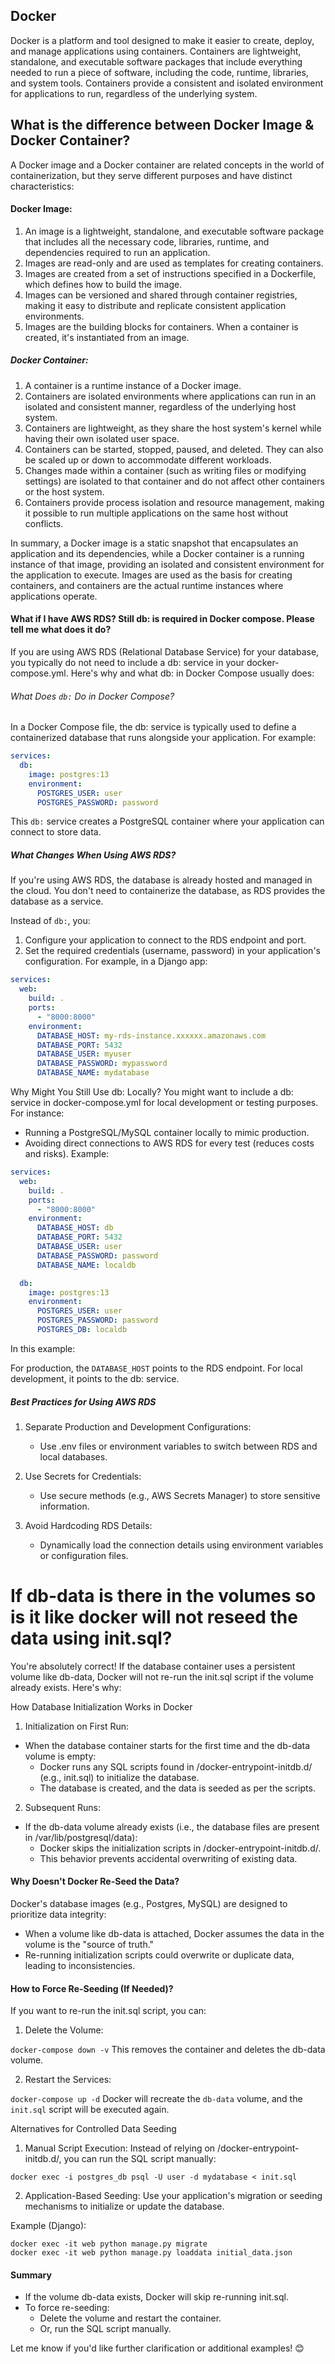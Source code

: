 ## Docker

Docker is a platform and tool designed to make it easier to create, deploy, and manage applications using containers. Containers are lightweight, standalone, and executable software packages that include everything needed to run a piece of software, including the code, runtime, libraries, and system tools. Containers provide a consistent and isolated environment for applications to run, regardless of the underlying system.


## What is the difference between Docker Image & Docker Container?

A Docker image and a Docker container are related concepts in the world of containerization, but they serve different purposes and have distinct characteristics:

#### Docker Image:

1. An image is a lightweight, standalone, and executable software package that includes all the necessary code, libraries, runtime, and dependencies required to run an application.
2. Images are read-only and are used as templates for creating containers.
3. Images are created from a set of instructions specified in a Dockerfile, which defines how to build the image.
4. Images can be versioned and shared through container registries, making it easy to distribute and replicate consistent application environments.
5. Images are the building blocks for containers. When a container is created, it's instantiated from an image.

##### Docker Container:

1. A container is a runtime instance of a Docker image.
2. Containers are isolated environments where applications can run in an isolated and consistent manner, regardless of the underlying host system.
3. Containers are lightweight, as they share the host system's kernel while having their own isolated user space.
4. Containers can be started, stopped, paused, and deleted. They can also be scaled up or down to accommodate different workloads.
5. Changes made within a container (such as writing files or modifying settings) are isolated to that container and do not affect other containers or the host system.
6. Containers provide process isolation and resource management, making it possible to run multiple applications on the same host without conflicts.

In summary, a Docker image is a static snapshot that encapsulates an application and its dependencies, while a Docker container is a running instance of that image, providing an isolated and consistent environment for the application to execute. Images are used as the basis for creating containers, and containers are the actual runtime instances where applications operate.

#### What if I have AWS RDS? Still db: is required in Docker compose. Please tell me what does it do?

If you are using AWS RDS (Relational Database Service) for your database, you typically do not need to include a db: service in your docker-compose.yml. Here's why and what db: in Docker Compose usually does:

###### What Does `db:` Do in Docker Compose?
In a Docker Compose file, the db: service is typically used to define a containerized database that runs alongside your application. For example:

```yml
services:
  db:
    image: postgres:13
    environment:
      POSTGRES_USER: user
      POSTGRES_PASSWORD: password
```

This `db:` service creates a PostgreSQL container where your application can connect to store data.

##### What Changes When Using AWS RDS?
If you're using AWS RDS, the database is already hosted and managed in the cloud. You don't need to containerize the database, as RDS provides the database as a service.

Instead of `db:`, you:
1. Configure your application to connect to the RDS endpoint and port.
2. Set the required credentials (username, password) in your application's configuration.
For example, in a Django app:

```yaml
services:
  web:
    build: .
    ports:
      - "8000:8000"
    environment:
      DATABASE_HOST: my-rds-instance.xxxxxx.amazonaws.com
      DATABASE_PORT: 5432
      DATABASE_USER: myuser
      DATABASE_PASSWORD: mypassword
      DATABASE_NAME: mydatabase
```

Why Might You Still Use db: Locally?
You might want to include a db: service in docker-compose.yml for local development or testing purposes. For instance:

- Running a PostgreSQL/MySQL container locally to mimic production.
- Avoiding direct connections to AWS RDS for every test (reduces costs and risks).
Example:

```yaml
services:
  web:
    build: .
    ports:
      - "8000:8000"
    environment:
      DATABASE_HOST: db
      DATABASE_PORT: 5432
      DATABASE_USER: user
      DATABASE_PASSWORD: password
      DATABASE_NAME: localdb

  db:
    image: postgres:13
    environment:
      POSTGRES_USER: user
      POSTGRES_PASSWORD: password
      POSTGRES_DB: localdb
```

In this example:

For production, the `DATABASE_HOST` points to the RDS endpoint.
For local development, it points to the db: service.

##### Best Practices for Using AWS RDS
1. Separate Production and Development Configurations:
	- Use .env files or environment variables to switch between RDS and local databases.

2. Use Secrets for Credentials:
	- Use secure methods (e.g., AWS Secrets Manager) to store sensitive information.

3. Avoid Hardcoding RDS Details:
	- Dynamically load the connection details using environment variables or configuration files.


# If db-data is there in the volumes so is it like docker will not reseed the data using init.sql?

You're absolutely correct! If the database container uses a persistent volume like db-data, Docker will not re-run the init.sql script if the volume already exists. Here's why:

How Database Initialization Works in Docker
1. Initialization on First Run:

- When the database container starts for the first time and the db-data volume is empty:
	- Docker runs any SQL scripts found in /docker-entrypoint-initdb.d/ (e.g., init.sql) to initialize the database.
	- The database is created, and the data is seeded as per the scripts.

2. Subsequent Runs:

- If the db-data volume already exists (i.e., the database files are present in /var/lib/postgresql/data):
	- Docker skips the initialization scripts in /docker-entrypoint-initdb.d/.
	- This behavior prevents accidental overwriting of existing data.

#### Why Doesn't Docker Re-Seed the Data?
Docker's database images (e.g., Postgres, MySQL) are designed to prioritize data integrity:

- When a volume like db-data is attached, Docker assumes the data in the volume is the "source of truth."
- Re-running initialization scripts could overwrite or duplicate data, leading to inconsistencies.


#### How to Force Re-Seeding (If Needed)?
If you want to re-run the init.sql script, you can:

1. Delete the Volume:

`docker-compose down -v`
This removes the container and deletes the db-data volume.

2. Restart the Services:

`docker-compose up -d`
Docker will recreate the `db-data` volume, and the `init.sql` script will be executed again.


Alternatives for Controlled Data Seeding
1. Manual Script Execution: Instead of relying on /docker-entrypoint-initdb.d/, you can run the SQL script manually:

```shell
docker exec -i postgres_db psql -U user -d mydatabase < init.sql
```

2. Application-Based Seeding: Use your application's migration or seeding mechanisms to initialize or update the database.

Example (Django):
```shell
docker exec -it web python manage.py migrate
docker exec -it web python manage.py loaddata initial_data.json
```

#### Summary
- If the volume db-data exists, Docker will skip re-running init.sql.
- To force re-seeding:
	- Delete the volume and restart the container.
	- Or, run the SQL script manually.
	
Let me know if you'd like further clarification or additional examples! 😊